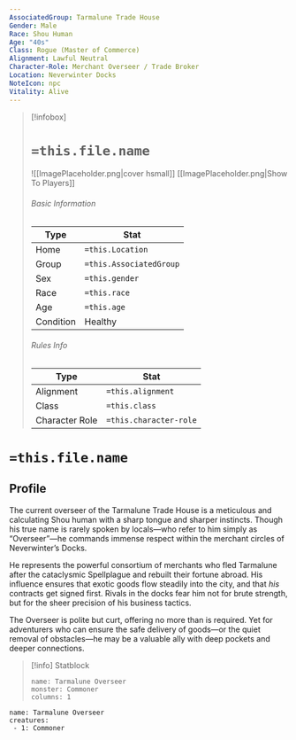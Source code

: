 ```yaml
---
AssociatedGroup: Tarmalune Trade House
Gender: Male
Race: Shou Human
Age: "40s"
Class: Rogue (Master of Commerce)
Alignment: Lawful Neutral
Character-Role: Merchant Overseer / Trade Broker
Location: Neverwinter Docks
NoteIcon: npc
Vitality: Alive
---
```


> [!infobox]
> # `=this.file.name`
> ![[ImagePlaceholder.png|cover hsmall]]
> [[ImagePlaceholder.png|Show To Players]]
> ###### Basic Information
> Type |  Stat |
> ---|---|
> Home | `=this.Location` |
> Group | `=this.AssociatedGroup` |
> Sex | `=this.gender` |
> Race | `=this.race` |
> Age | `=this.age` |
> Condition | Healthy |
> ###### Rules Info
> Type |  Stat |
> ---|---|
> Alignment | `=this.alignment` |
> Class | `=this.class` |
> Character Role | `=this.character-role` |

# `=this.file.name`
## Profile

The current overseer of the Tarmalune Trade House is a meticulous and calculating Shou human with a sharp tongue and sharper instincts. Though his true name is rarely spoken by locals—who refer to him simply as “Overseer”—he commands immense respect within the merchant circles of Neverwinter’s Docks.

He represents the powerful consortium of merchants who fled Tarmalune after the cataclysmic Spellplague and rebuilt their fortune abroad. His influence ensures that exotic goods flow steadily into the city, and that *his* contracts get signed first. Rivals in the docks fear him not for brute strength, but for the sheer precision of his business tactics.

The Overseer is polite but curt, offering no more than is required. Yet for adventurers who can ensure the safe delivery of goods—or the quiet removal of obstacles—he may be a valuable ally with deep pockets and deeper connections.

> [!info] Statblock
> ```statblock
> name: Tarmalune Overseer
> monster: Commoner
> columns: 1
> ```

```encounter-table
name: Tarmalune Overseer
creatures:
 - 1: Commoner
```
